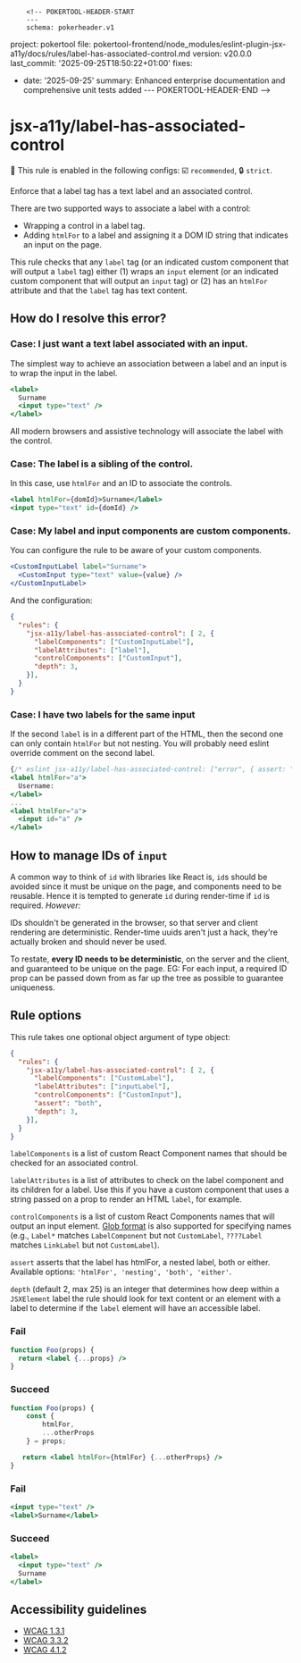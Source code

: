         <!-- POKERTOOL-HEADER-START
        ---
        schema: pokerheader.v1
project: pokertool
file: pokertool-frontend/node_modules/eslint-plugin-jsx-a11y/docs/rules/label-has-associated-control.md
version: v20.0.0
last_commit: '2025-09-25T18:50:22+01:00'
fixes:
- date: '2025-09-25'
  summary: Enhanced enterprise documentation and comprehensive unit tests added
        ---
        POKERTOOL-HEADER-END -->
# jsx-a11y/label-has-associated-control

💼 This rule is enabled in the following configs: ☑️ `recommended`, 🔒 `strict`.

<!-- end auto-generated rule header -->

Enforce that a label tag has a text label and an associated control.

There are two supported ways to associate a label with a control:

- Wrapping a control in a label tag.
- Adding `htmlFor` to a label and assigning it a DOM ID string that indicates an input on the page.

This rule checks that any `label` tag (or an indicated custom component that will output a `label` tag) either (1) wraps an `input` element (or an indicated custom component that will output an `input` tag) or (2) has an `htmlFor` attribute and that the `label` tag has text content.

## How do I resolve this error?

### Case: I just want a text label associated with an input.

The simplest way to achieve an association between a label and an input is to wrap the input in the label.

```jsx
<label>
  Surname
  <input type="text" />
</label>
```

All modern browsers and assistive technology will associate the label with the control.

### Case: The label is a sibling of the control.

In this case, use `htmlFor` and an ID to associate the controls.

```jsx
<label htmlFor={domId}>Surname</label>
<input type="text" id={domId} />
```

### Case: My label and input components are custom components.

You can configure the rule to be aware of your custom components.

```jsx
<CustomInputLabel label="Surname">
  <CustomInput type="text" value={value} />
</CustomInputLabel>
```

And the configuration:

```json
{
  "rules": {
    "jsx-a11y/label-has-associated-control": [ 2, {
      "labelComponents": ["CustomInputLabel"],
      "labelAttributes": ["label"],
      "controlComponents": ["CustomInput"],
      "depth": 3,
    }],
  }
}
```

### Case: I have two labels for the same input

If the second `label` is in a different part of the HTML, then the second one can only contain `htmlFor` but not nesting. You will probably need eslint override comment on the second label.

```jsx
{/* eslint jsx-a11y/label-has-associated-control: ["error", { assert: "either" } ] */}
<label htmlFor="a">
  Username:
</label>
...
<label htmlFor="a">
  <input id="a" />
</label>
```

## How to manage IDs of `input`

A common way to think of `id` with libraries like React is, `id`s should be avoided since it must be unique on the page, and components need to be reusable. Hence it is tempted to generate `id` during render-time if `id` is required. *However:*

IDs shouldn't be generated in the browser, so that server and client rendering are deterministic. Render-time uuids aren't just a hack, they're actually broken and should never be used.

To restate, **every ID needs to be deterministic**, on the server and the client, and guaranteed to be unique on the page. EG: For each input, a required ID prop can be passed down from as far up the tree as possible to guarantee uniqueness.

## Rule options

This rule takes one optional object argument of type object:

```json
{
  "rules": {
    "jsx-a11y/label-has-associated-control": [ 2, {
      "labelComponents": ["CustomLabel"],
      "labelAttributes": ["inputLabel"],
      "controlComponents": ["CustomInput"],
      "assert": "both",
      "depth": 3,
    }],
  }
}
```

`labelComponents` is a list of custom React Component names that should be checked for an associated control.

`labelAttributes` is a list of attributes to check on the label component and its children for a label. Use this if you have a custom component that uses a string passed on a prop to render an HTML `label`, for example.

`controlComponents` is a list of custom React Components names that will output an input element. [Glob format](https://linuxhint.com/bash_globbing_tutorial/) is also supported for specifying names (e.g., `Label*` matches `LabelComponent` but not `CustomLabel`, `????Label` matches `LinkLabel` but not `CustomLabel`).

`assert` asserts that the label has htmlFor, a nested label, both or either. Available options: `'htmlFor', 'nesting', 'both', 'either'`.

`depth` (default 2, max 25) is an integer that determines how deep within a `JSXElement` label the rule should look for text content or an element with a label to determine if the `label` element will have an accessible label.

### Fail
```jsx
function Foo(props) {
  return <label {...props} />
}
```

### Succeed
```jsx
function Foo(props) {
    const {
        htmlFor,
        ...otherProps
    } = props;

   return <label htmlFor={htmlFor} {...otherProps} />
}
```

### Fail
```jsx
<input type="text" />
<label>Surname</label>
```

### Succeed
```jsx
<label>
  <input type="text" />
  Surname
</label>
```

## Accessibility guidelines
- [WCAG 1.3.1](https://www.w3.org/WAI/WCAG21/Understanding/info-and-relationships)
- [WCAG 3.3.2](https://www.w3.org/WAI/WCAG21/Understanding/labels-or-instructions)
- [WCAG 4.1.2](https://www.w3.org/WAI/WCAG21/Understanding/name-role-value)

